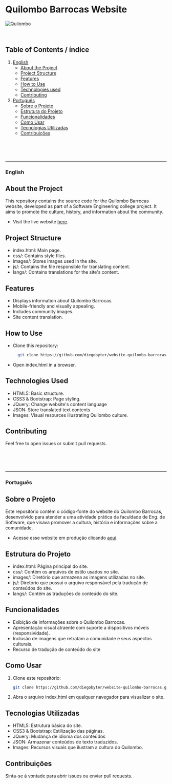 # Quilombo Barrocas Website
![Quilombo](https://github.com/user-attachments/assets/4f82f479-dd4e-4197-97bb-afb03edba8f3)

<br/>

## Table of Contents / índice

1. [English](#english)
    - [About the Project](#about-the-project)
    - [Project Structure](#project-structure)
    - [Features](#features)
    - [How to Use](#how-to-use)
    - [Technologies used](#technologies-used)
    - [Contributing](#contributing)
2. [Português](#português)
    - [Sobre o Projeto](#sobre-o-projeto)
    - [Estrutura do Projeto](#estrutura-do-projeto)
    - [Funcionalidades](#funcionalidades)
    - [Como Usar](#como-usar)
    - [Tecnologias Utilizadas](#tecnologias-utilizadas)
    - [Contribuições](#contribuições)

<br/>
<br/>
<br/>

---

### English
## About the Project
This repository contains the source code for the Quilombo Barrocas website, developed as part of a Software Engineering college project. It aims to promote the culture, history, and information about the community.
- Visit the live website [here](https://quilombo-barrocas.netlify.app/).

## Project Structure
- index.html: Main page.
- css/: Contains style files.
- images/: Stores images used in the site.
- js/: Contains the file responsible for translating content.
- langs/: Contains translations for the site's content.

## Features
- Displays information about Quilombo Barrocas.
- Mobile-friendly and visually appealing.
- Includes community images.
- Site content translation.

## How to Use
- Clone this repository:
  ```bash
    git clone https://github.com/diegobyter/website-quilombo-barrocas.git
- Open index.html in a browser.

## Technologies Used
- HTML5: Basic structure.
- CSS3 & Bootstrap: Page styling.
- JQuery: Change website's content language
- JSON: Store translated text contents
- Images: Visual resources illustrating Quilombo culture.

## Contributing
Feel free to open issues or submit pull requests.

<br/>
<br/>
<br/>

---

### Português
## Sobre o Projeto
Este repositório contém o código-fonte do website do Quilombo Barrocas, desenvolvido para atender a uma atividade prática da faculdade de Eng. de Software, que visava promover a cultura, história e informações sobre a comunidade.
- Acesse esse website em produção clicando [aqui](https://quilombo-barrocas.netlify.app/).

## Estrutura do Projeto
- index.html: Página principal do site.
- css/: Contém os arquivos de estilo usados no site.
- images/: Diretório que armazena as imagens utilizadas no site.
- js/: Diretório que possui o arquivo responsável pela tradução de conteúdos do site.
- langs/: Contém as traduções do conteúdo do site.

## Funcionalidades
- Exibição de informações sobre o Quilombo Barrocas.
- Apresentação visual atraente com suporte a dispositivos móveis (responsividade).
- Inclusão de imagens que retratam a comunidade e seus aspectos culturais.
- Recurso de tradução de conteúdo do site

## Como Usar
1. Clone este repositório:
    ```bash
    git clone https://github.com/diegobyter/website-quilombo-barrocas.git
2. Abra o arquivo index.html em qualquer navegador para visualizar o site.

## Tecnologias Utilizadas
- HTML5: Estrutura básica do site.
- CSS3 & Bootstrap: Estilização das páginas.
- JQuery: Mudança de idioma dos conteúdos
- JSON: Armazenar conteúdos de texto traduzidos.
- Images: Recursos visuais que ilustram a cultura do Quilombo.

## Contribuições
Sinta-se à vontade para abrir issues ou enviar pull requests.
